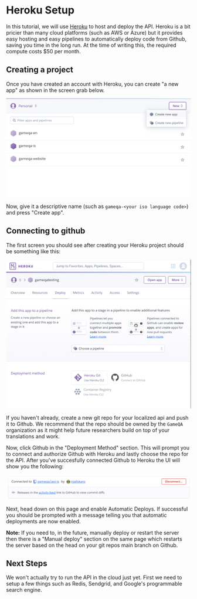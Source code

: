 # Heroku Setup

In this tutorial, we will use [Heroku](https://www.heroku.com) to host and deploy the API. Heroku is a bit pricier than many cloud platforms (such as AWS or Azure) but it provides easy hosting and easy pipelines to automatically deploy code from Github, saving you time in the long run. At the time of writing this, the required compute costs $50 per month.

## Creating a project

Once you have created an account with Heroku, you can create "a new app" as shown in the screen grab below. 

![](../_media/heroku_list.png)

Now, give it a descriptive name (such as `gameqa-<your iso language code>`) and press "Create app".

## Connecting to github


The first screen you should see after creating your Heroku project should be something like this:

![](../_media/heroku_pick_pipeline.png)

If you haven't already, create a new git repo for your localized api and push it to Github. We recommend that the repo should be owned by the `GameQA` organization as it might help future researchers build on top of your translations and work.

Now, click Github in the "Deployment Method" section. This will prompt you to connect and authorize Github with Heroku and lastly choose the repo for the API. After you've succesfully connected Github to Heroku the UI will show you the following:

![](../_media/heroku_connected.png)

Next, head down on this page and enable Automatic Deploys. If successful you should be prompted with a message telling you that automatic deployments are now enabled.

**Note:** If you need to, in the future, manually deploy or restart the server then there is a "Manual deploy" section on the same page which restarts the server based on the head on your git repos main branch on Github.

## Next Steps

We won't actually try to run the API in the cloud just yet. First we need to setup a few things such as Redis, Sendgrid, and Google's programmable search engine.
